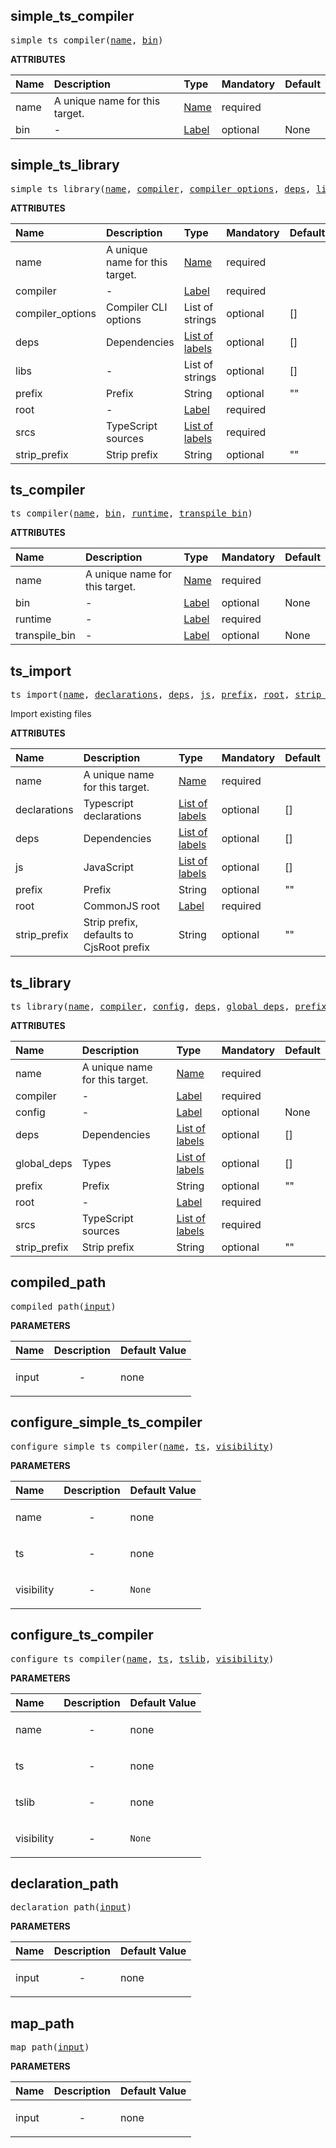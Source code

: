 <!-- Generated with Stardoc: http://skydoc.bazel.build -->

<a id="#simple_ts_compiler"></a>

## simple_ts_compiler

<pre>
simple_ts_compiler(<a href="#simple_ts_compiler-name">name</a>, <a href="#simple_ts_compiler-bin">bin</a>)
</pre>

**ATTRIBUTES**

| Name                                     | Description                    | Type                                                               | Mandatory | Default |
| :--------------------------------------- | :----------------------------- | :----------------------------------------------------------------- | :-------- | :------ |
| <a id="simple_ts_compiler-name"></a>name | A unique name for this target. | <a href="https://bazel.build/docs/build-ref.html#name">Name</a>    | required  |         |
| <a id="simple_ts_compiler-bin"></a>bin   | -                              | <a href="https://bazel.build/docs/build-ref.html#labels">Label</a> | optional  | None    |

<a id="#simple_ts_library"></a>

## simple_ts_library

<pre>
simple_ts_library(<a href="#simple_ts_library-name">name</a>, <a href="#simple_ts_library-compiler">compiler</a>, <a href="#simple_ts_library-compiler_options">compiler_options</a>, <a href="#simple_ts_library-deps">deps</a>, <a href="#simple_ts_library-libs">libs</a>, <a href="#simple_ts_library-prefix">prefix</a>, <a href="#simple_ts_library-root">root</a>, <a href="#simple_ts_library-srcs">srcs</a>, <a href="#simple_ts_library-strip_prefix">strip_prefix</a>)
</pre>

**ATTRIBUTES**

| Name                                                            | Description                    | Type                                                                        | Mandatory | Default |
| :-------------------------------------------------------------- | :----------------------------- | :-------------------------------------------------------------------------- | :-------- | :------ |
| <a id="simple_ts_library-name"></a>name                         | A unique name for this target. | <a href="https://bazel.build/docs/build-ref.html#name">Name</a>             | required  |         |
| <a id="simple_ts_library-compiler"></a>compiler                 | -                              | <a href="https://bazel.build/docs/build-ref.html#labels">Label</a>          | required  |         |
| <a id="simple_ts_library-compiler_options"></a>compiler_options | Compiler CLI options           | List of strings                                                             | optional  | []      |
| <a id="simple_ts_library-deps"></a>deps                         | Dependencies                   | <a href="https://bazel.build/docs/build-ref.html#labels">List of labels</a> | optional  | []      |
| <a id="simple_ts_library-libs"></a>libs                         | -                              | List of strings                                                             | optional  | []      |
| <a id="simple_ts_library-prefix"></a>prefix                     | Prefix                         | String                                                                      | optional  | ""      |
| <a id="simple_ts_library-root"></a>root                         | -                              | <a href="https://bazel.build/docs/build-ref.html#labels">Label</a>          | required  |         |
| <a id="simple_ts_library-srcs"></a>srcs                         | TypeScript sources             | <a href="https://bazel.build/docs/build-ref.html#labels">List of labels</a> | required  |         |
| <a id="simple_ts_library-strip_prefix"></a>strip_prefix         | Strip prefix                   | String                                                                      | optional  | ""      |

<a id="#ts_compiler"></a>

## ts_compiler

<pre>
ts_compiler(<a href="#ts_compiler-name">name</a>, <a href="#ts_compiler-bin">bin</a>, <a href="#ts_compiler-runtime">runtime</a>, <a href="#ts_compiler-transpile_bin">transpile_bin</a>)
</pre>

**ATTRIBUTES**

| Name                                                | Description                    | Type                                                               | Mandatory | Default |
| :-------------------------------------------------- | :----------------------------- | :----------------------------------------------------------------- | :-------- | :------ |
| <a id="ts_compiler-name"></a>name                   | A unique name for this target. | <a href="https://bazel.build/docs/build-ref.html#name">Name</a>    | required  |         |
| <a id="ts_compiler-bin"></a>bin                     | -                              | <a href="https://bazel.build/docs/build-ref.html#labels">Label</a> | optional  | None    |
| <a id="ts_compiler-runtime"></a>runtime             | -                              | <a href="https://bazel.build/docs/build-ref.html#labels">Label</a> | required  |         |
| <a id="ts_compiler-transpile_bin"></a>transpile_bin | -                              | <a href="https://bazel.build/docs/build-ref.html#labels">Label</a> | optional  | None    |

<a id="#ts_import"></a>

## ts_import

<pre>
ts_import(<a href="#ts_import-name">name</a>, <a href="#ts_import-declarations">declarations</a>, <a href="#ts_import-deps">deps</a>, <a href="#ts_import-js">js</a>, <a href="#ts_import-prefix">prefix</a>, <a href="#ts_import-root">root</a>, <a href="#ts_import-strip_prefix">strip_prefix</a>)
</pre>

Import existing files

**ATTRIBUTES**

| Name                                            | Description                              | Type                                                                        | Mandatory | Default |
| :---------------------------------------------- | :--------------------------------------- | :-------------------------------------------------------------------------- | :-------- | :------ |
| <a id="ts_import-name"></a>name                 | A unique name for this target.           | <a href="https://bazel.build/docs/build-ref.html#name">Name</a>             | required  |         |
| <a id="ts_import-declarations"></a>declarations | Typescript declarations                  | <a href="https://bazel.build/docs/build-ref.html#labels">List of labels</a> | optional  | []      |
| <a id="ts_import-deps"></a>deps                 | Dependencies                             | <a href="https://bazel.build/docs/build-ref.html#labels">List of labels</a> | optional  | []      |
| <a id="ts_import-js"></a>js                     | JavaScript                               | <a href="https://bazel.build/docs/build-ref.html#labels">List of labels</a> | optional  | []      |
| <a id="ts_import-prefix"></a>prefix             | Prefix                                   | String                                                                      | optional  | ""      |
| <a id="ts_import-root"></a>root                 | CommonJS root                            | <a href="https://bazel.build/docs/build-ref.html#labels">Label</a>          | required  |         |
| <a id="ts_import-strip_prefix"></a>strip_prefix | Strip prefix, defaults to CjsRoot prefix | String                                                                      | optional  | ""      |

<a id="#ts_library"></a>

## ts_library

<pre>
ts_library(<a href="#ts_library-name">name</a>, <a href="#ts_library-compiler">compiler</a>, <a href="#ts_library-config">config</a>, <a href="#ts_library-deps">deps</a>, <a href="#ts_library-global_deps">global_deps</a>, <a href="#ts_library-prefix">prefix</a>, <a href="#ts_library-root">root</a>, <a href="#ts_library-srcs">srcs</a>, <a href="#ts_library-strip_prefix">strip_prefix</a>)
</pre>

**ATTRIBUTES**

| Name                                             | Description                    | Type                                                                        | Mandatory | Default |
| :----------------------------------------------- | :----------------------------- | :-------------------------------------------------------------------------- | :-------- | :------ |
| <a id="ts_library-name"></a>name                 | A unique name for this target. | <a href="https://bazel.build/docs/build-ref.html#name">Name</a>             | required  |         |
| <a id="ts_library-compiler"></a>compiler         | -                              | <a href="https://bazel.build/docs/build-ref.html#labels">Label</a>          | required  |         |
| <a id="ts_library-config"></a>config             | -                              | <a href="https://bazel.build/docs/build-ref.html#labels">Label</a>          | optional  | None    |
| <a id="ts_library-deps"></a>deps                 | Dependencies                   | <a href="https://bazel.build/docs/build-ref.html#labels">List of labels</a> | optional  | []      |
| <a id="ts_library-global_deps"></a>global_deps   | Types                          | <a href="https://bazel.build/docs/build-ref.html#labels">List of labels</a> | optional  | []      |
| <a id="ts_library-prefix"></a>prefix             | Prefix                         | String                                                                      | optional  | ""      |
| <a id="ts_library-root"></a>root                 | -                              | <a href="https://bazel.build/docs/build-ref.html#labels">Label</a>          | required  |         |
| <a id="ts_library-srcs"></a>srcs                 | TypeScript sources             | <a href="https://bazel.build/docs/build-ref.html#labels">List of labels</a> | required  |         |
| <a id="ts_library-strip_prefix"></a>strip_prefix | Strip prefix                   | String                                                                      | optional  | ""      |

<a id="#compiled_path"></a>

## compiled_path

<pre>
compiled_path(<a href="#compiled_path-input">input</a>)
</pre>

**PARAMETERS**

| Name                                  | Description               | Default Value |
| :------------------------------------ | :------------------------ | :------------ |
| <a id="compiled_path-input"></a>input | <p align="center"> - </p> | none          |

<a id="#configure_simple_ts_compiler"></a>

## configure_simple_ts_compiler

<pre>
configure_simple_ts_compiler(<a href="#configure_simple_ts_compiler-name">name</a>, <a href="#configure_simple_ts_compiler-ts">ts</a>, <a href="#configure_simple_ts_compiler-visibility">visibility</a>)
</pre>

**PARAMETERS**

| Name                                                           | Description               | Default Value     |
| :------------------------------------------------------------- | :------------------------ | :---------------- |
| <a id="configure_simple_ts_compiler-name"></a>name             | <p align="center"> - </p> | none              |
| <a id="configure_simple_ts_compiler-ts"></a>ts                 | <p align="center"> - </p> | none              |
| <a id="configure_simple_ts_compiler-visibility"></a>visibility | <p align="center"> - </p> | <code>None</code> |

<a id="#configure_ts_compiler"></a>

## configure_ts_compiler

<pre>
configure_ts_compiler(<a href="#configure_ts_compiler-name">name</a>, <a href="#configure_ts_compiler-ts">ts</a>, <a href="#configure_ts_compiler-tslib">tslib</a>, <a href="#configure_ts_compiler-visibility">visibility</a>)
</pre>

**PARAMETERS**

| Name                                                    | Description               | Default Value     |
| :------------------------------------------------------ | :------------------------ | :---------------- |
| <a id="configure_ts_compiler-name"></a>name             | <p align="center"> - </p> | none              |
| <a id="configure_ts_compiler-ts"></a>ts                 | <p align="center"> - </p> | none              |
| <a id="configure_ts_compiler-tslib"></a>tslib           | <p align="center"> - </p> | none              |
| <a id="configure_ts_compiler-visibility"></a>visibility | <p align="center"> - </p> | <code>None</code> |

<a id="#declaration_path"></a>

## declaration_path

<pre>
declaration_path(<a href="#declaration_path-input">input</a>)
</pre>

**PARAMETERS**

| Name                                     | Description               | Default Value |
| :--------------------------------------- | :------------------------ | :------------ |
| <a id="declaration_path-input"></a>input | <p align="center"> - </p> | none          |

<a id="#map_path"></a>

## map_path

<pre>
map_path(<a href="#map_path-input">input</a>)
</pre>

**PARAMETERS**

| Name                             | Description               | Default Value |
| :------------------------------- | :------------------------ | :------------ |
| <a id="map_path-input"></a>input | <p align="center"> - </p> | none          |
